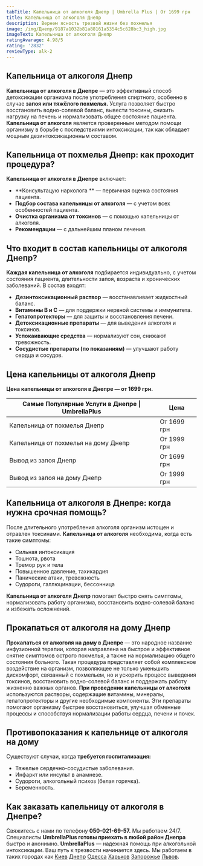 ```yaml
---
tabTitle: Капельница от алкоголя Днепр | Umbrella Plus | От 1699 грн
title: Капельница от алкоголя Днепр
description: Вернем ясность трезвой жизни без похмелья
image: /img/Днепр/9187a1032b81a88161a5354c5c628bc3_high.jpg
imageText: Капельница от алкоголя Днепр
ratingAvarage: 4.98/5
rating: '2832'
reviewType: alk-2
---
```


## Капельница от алкоголя Днепр

**Капельница от алкоголя в Днепре** — это эффективный способ детоксикации организма после употребления спиртного, особенно в случае **запоя или тяжёлого похмелья.** Услуга позволяет быстро восстановить водно-солевой баланс, вывести токсины, снизить нагрузку на печень и нормализовать общее состояние пациента. **Капельница от алкоголя** является проверенным методом помощи организму в борьбе с последствиями интоксикации, так как обладает мощным дезинтоксикационным составом.

## Капельница от похмелья Днепр: как проходит процедура?

**Капельница от алкоголя в Днепре** включает:

* **Консультацую нарколога ** — первичная оценка состояния пациента.
* **Подбор состава капельницы от алкоголя** — с учетом всех особенностей пациента.
* **Очистка организма от токсинов** — с помощью капельницы от алкоголя.
* **Рекомендации** — с дальнейшим планом лечения.

## Что входит в состав капельницы от алкоголя Днепр?

**Каждая капельница от алкоголя** подбирается индивидуально, с учетом состояния пациента, длительности запоя, возраста и хронических заболеваний. В состав входят:

* **Дезинтоксикационный раствор** — восстанавливает жидкостный баланс.
* **Витамины B и C** — для поддержки нервной системы и иммунитета.
* **Гепатопротекторы** — для защиты и восстановления печени.
* **Детоксикационные препараты** — для выведения алкоголя и токсинов.
* **Успокаивающие средства** — нормализуют сон, снижают тревожность.
* **Сосудистые препараты (по показаниям)** — улучшают работу сердца и сосудов.

## Цена капельницы от алкоголя Днепр

**Цена капельницы от алкоголя в Днепре — от 1699 грн.**

| Самые Популярные Услуги в Днепре \| UmbrellaPlus | Цена        |
| ------------------------------------------------ | ----------- |
| Капельница от похмелья Днепр                     | От 1699 грн |
| Капельница от похмелья на дому Днепр             | От 1999 грн |
| Вывод из запоя Днепр                             | От 1699 грн |
| Вывод из запоя на дому Днепр                     | От 1999 грн |

## Капельница от алкоголя в Днепре: когда нужна срочная помощь?

После длительного употребления алкоголя организм истощен и отравлен токсинами. **Капельница от алкоголя** необходима, когда есть такие симптомы:

* Сильная интоксикация
* Тошнота, рвота
* Тремор рук и тела
* Повышенное давление, тахикардия
* Панические атаки, тревожность
* Судороги, галлюцинации, бессонница

**Капельница от алкоголя Днепр** помогает быстро снять симптомы, нормализовать работу организма, восстановить водно-солевой баланс и избежать осложнений.

## Прокапаться от алкоголя на дому Днепр

**Прокапаться от алкоголя на дому в Днепре** — это народное название инфузионной терапии, которая направлена на быстрое и эффективное снятие симптомов острого похмелья, а также на нормализацию общего состояния больного. Такая процедура представляет собой комплексное воздействие на организм, позволяющее не только уменьшить дискомфорт, связанный с похмельем, но и ускорить процесс выведения токсинов, восстановить водно-солевой баланс и поддержать работу жизненно важных органов. **При проведении капельницы от алкоголя** используются растворы, содержащие витамины, минералы, гепатопротекторы и другие необходимые компоненты. Эти препараты помогают организму быстрее восстановиться, улучшая обменные процессы и способствуя нормализации работы сердца, печени и почек.

## Противопоказания к капельнице от алкоголя на дому

Существуют случаи, когда **требуется госпитализация:**

* Тяжелые сердечно-сосудистые заболевания.
* Инфаркт или инсульт в анамнезе.
* Судороги, алкогольный психоз (белая горячка).
* Беременность.

## Как заказать капельницу от алкоголя в Днепре?

Свяжитесь с нами по телефону **050-021-69-57.** Мы работаем 24/7.
Специалисты **UmbrellaPlus готовы приехать в любой район Днепра** быстро и анонимно.
**UmbrellaPlus** — надежная помощь при алкогольной интоксикации. Ваш путь к трезвости начинается здесь.
Мы работаем в таких городах как [Киев](https://umbrella-plus.com.ua/kiev/) [Днепр](https://umbrella-plus.com.ua/dnepr/) [Одесса](https://umbrella-plus.com.ua/lechenie-alc/) [Харьков](https://umbrella-plus.com.ua/kharkiv/) [Запорожье](https://umbrella-plus.com.ua/zaporozie/) [Львов](https://umbrella-plus.com.ua/lviv/).
